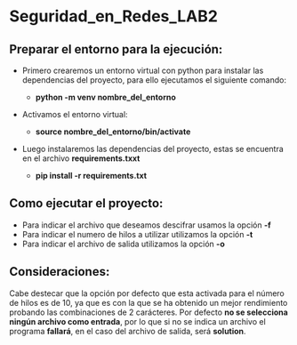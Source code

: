 # Seguridad_en_Redes_LAB2

## Preparar el entorno para la ejecución:
 * Primero crearemos un entorno virtual con python para instalar las dependencias del proyecto, para ello ejecutamos el siguiente comando:
    *   **python -m venv nombre_del_entorno**

 * Activamos el entorno virtual:
    *   **source nombre_del_entorno/bin/activate**

 * Luego instalaremos las dependencias del proyecto, estas se encuentra en el archivo **requirements.txxt**
    *   **pip install -r requirements.txt**

## Como ejecutar el proyecto:
 * Para indicar el archivo que deseamos descifrar usamos la opción **-f**
 * Para indicar el numero de hilos a utilizar utilizamos la opción **-t**
 * Para indicar el archivo de salida utilizamos la opción **-o**

## Consideraciones:
Cabe destecar que la opción por defecto que esta activada para el número de hilos es de 10, ya que es con la que se ha obtenido un mejor rendimiento probando las combinaciones de 2 carácteres.
Por defecto **no se selecciona ningún archivo como entrada**, por lo que si no se indica un archivo el programa **fallará**, en el caso del archivo de salida, será **solution**.